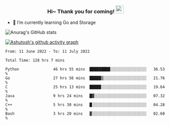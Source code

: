 <h3 align="center">
    Hi~ Thank you for coming!
    <img src="https://media.giphy.com/media/hvRJCLFzcasrR4ia7z/giphy.gif" width="25px">
</h3>

<!--
**pineapple-man/pineapple-man** is a ✨ _special_ ✨ repository because its `README.md` (this file) appears on your GitHub profile.

Here are some ideas to get you started:
- 🔭 I’m currently working on ...
- 🤔 I’m looking for help with ...
- 💬 Ask me about ...
- 📫 How to reach me: ...
- 😄 Pronouns: ...
- ⚡ Fun fact: 
- 👯 I’m looking to collaborate on kubernetes
-->
- 🌱 I’m currently learning Go and Storage


![Anurag's GitHub stats](https://github-readme-stats.vercel.app/api?username=pineapple-man&show_icons=true&theme=radical)


[![Ashutosh's github activity graph](https://activity-graph.herokuapp.com/graph?username=pineapple-man&bg_color=fffff0&color=708090&line=24292e&point=24292e&area=true&hide_border=true)](https://github.com/ashutosh00710/github-readme-activity-graph)

<!--START_SECTION:waka-->

```text
From: 11 June 2022 - To: 11 July 2022

Total Time: 128 hrs 7 mins

Python               46 hrs 55 mins  █████████░░░░░░░░░░░░░░░░   36.53 %
Go                   27 hrs 56 mins  █████▒░░░░░░░░░░░░░░░░░░░   21.76 %
C                    25 hrs 13 mins  █████░░░░░░░░░░░░░░░░░░░░   19.64 %
Java                 9 hrs 24 mins   █▓░░░░░░░░░░░░░░░░░░░░░░░   07.32 %
C++                  5 hrs 30 mins   █░░░░░░░░░░░░░░░░░░░░░░░░   04.28 %
Bash                 3 hrs 20 mins   ▓░░░░░░░░░░░░░░░░░░░░░░░░   02.60 %
```

<!--END_SECTION:waka-->
